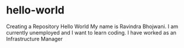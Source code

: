 # hello-world
Creating a Repository Hello World
My name is Ravindra Bhojwani. I am currently unemployed and I want to learn coding. I have worked as an Infrastructure Manager
